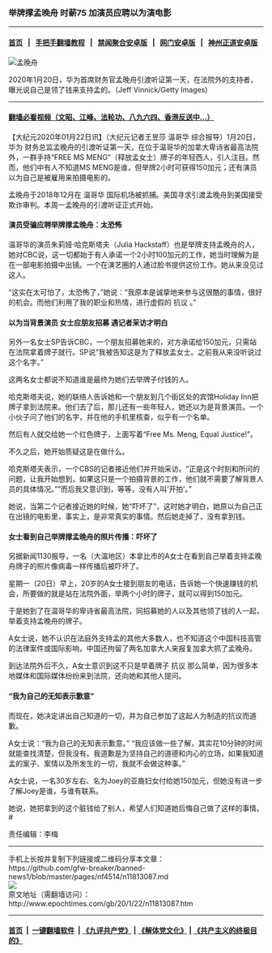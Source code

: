 ### 举牌撑孟晚舟 时薪75 加演员应聘以为演电影
------------------------

#### [首页](https://github.com/gfw-breaker/banned-news1/blob/master/README.md) &nbsp;&nbsp;|&nbsp;&nbsp; [手把手翻墙教程](https://github.com/gfw-breaker/guides/wiki) &nbsp;&nbsp;|&nbsp;&nbsp; [禁闻聚合安卓版](https://github.com/gfw-breaker/bn-android) &nbsp;&nbsp;|&nbsp;&nbsp; [网门安卓版](https://github.com/oGate2/oGate) &nbsp;&nbsp;|&nbsp;&nbsp; [神州正道安卓版](https://github.com/SzzdOgate/update) 



<div><img alt="孟晚舟" class="aligncenter wp-post-image" src="http://i.epochtimes.com/assets/uploads/2020/01/GettyImages-1194927438-600x400.jpg"/>
<div class="red16 caption">
 <p>
  2020年1月20日，华为首席财务官孟晚舟引渡听证第一天，在法院外的支持者，曝光说自己是领了钱来支持孟的。（Jeff Vinnick/Getty Images)
 </p>
</div>
</div><hr/>

#### [翻墙必看视频（文昭、江峰、法轮功、八九六四、香港反送中...）](http://167.172.214.107/home.html)

<div><p>
 【大纪元2020年01月22日讯】（大纪元记者王昱莎
 <ok href="http://www.epochtimes.com/gb/tag/%E6%B8%A9%E5%93%A5%E5%8D%8E.html">
  温哥华
 </ok>
 综合报导）1月20日，
 <ok href="http://www.epochtimes.com/gb/tag/%E5%8D%8E%E4%B8%BA.html">
  华为
 </ok>
 财务总监孟晚舟的引渡听证第一天，在位于温哥华的加拿大卑诗省最高法院外，一群手持“FREE MS MENG”（释放孟女士）牌子的年轻西人，引人注目。然而，他们中有人不知道MS MENG是谁，但举牌2小时可获得150加元；还有演员以为自己是被雇用来拍摄电影的。
</p>
<p>
 孟晚舟于2018年12月在
 <ok href="http://www.epochtimes.com/gb/tag/%E6%B8%A9%E5%93%A5%E5%8D%8E.html">
  温哥华
 </ok>
 国际机场被抓捕。美国寻求引渡孟晚舟到美国接受欺诈审判。本周一孟晚舟的引渡听证正式开始。
</p>
<h4>
 演员受骗应聘举牌撑孟晚舟：太恐怖
</h4>
<p>
 温哥华的演员朱莉娅·哈克斯塔夫（Julia Hackstaff）也是举牌支持孟晚舟的人，她对CBC说，这一切都始于有人承诺一个2小时100加元的工作，她当时理解为是在一部电影拍摄中出镜。一个在演艺圈的人通过脸书提供这份工作。她从来没见过这人。
</p>
<p>
 “这实在太可怕了，太恐怖了，”她说：“我原本是诚挚地来参与这很酷的事情，很好的机会。而他们利用了我的职业和热情，进行虚假的
 <ok href="http://www.epochtimes.com/gb/tag/%E6%8A%97%E8%AE%AE.html">
  抗议
 </ok>
 。”
</p>
<h4>
 以为当背景演员 女士应朋友招募 遇记者采访才明白
</h4>
<p>
 另外一名女士SP告诉CBC，一个朋友招募她来的，对方承诺给150加元，只需站在法院拿着牌子就行。SP说“我被告知这是为了释放孟女士。之前我从来没听说过这个名字。”
</p>
<p>
 这两名女士都说不知道谁是最终为她们去举牌子付钱的人。
</p>
<p>
 哈克斯塔夫说，她的联络人告诉她和一个朋友到几个街区处的宾馆Holiday Inn把牌子拿到法院来。他们去了后，那儿还有一些年轻人，她还以为是背景演员。一个小伙子问了他们的名字，并在他的手机里核查，似乎有一个名单。
</p>
<p>
 然后有人就交给她一个红色牌子，上面写着“Free Ms. Meng, Equal Justice!”。
</p>
<p>
 不久之后，她开始质疑这是在做什么。
</p>
<p>
 哈克斯塔夫表示，一个CBS的记者接近他们并开始采访。“正是这个时刻和所问的问题，让我开始想到，如果这只是一个拍摄背景的工作，他们就不需要了解背景人员的具体情况。”“而后我又意识到，等等，没有人叫‘开拍’。”
</p>
<p>
 她说，当第二个记者接近她的时候，她“吓坏了”，这时她才明白，她原以为自己正在出镜的电影里，事实上，是非常真实的事情。然后她走掉了，没有拿到钱。
</p>
<h4>
 女士看到自己举牌撑孟晚舟的照片传播：吓坏了
</h4>
<p>
 另据新闻1130报导，一名（大温地区）本拿比市的A女士在看到自己举着支持孟晚舟牌子的照片像病毒一样传播后被吓坏了。
</p>
<p>
 星期一（20日）早上，20岁的A女士接到朋友的电话，告诉她一个快速赚钱的机会，所要做的就是站在法院外面，举两个小时的牌子，就可以得到150加元。
</p>
<p>
 于是她到了在温哥华的卑诗省最高法院，同招募她的人以及其他领了钱的人一起，举着支持孟晚舟的牌子。
</p>
<p>
 A女士说，她不认识在法庭外支持孟的其他大多数人，也不知道这个中国科技高管的法律案件或国际影响，中国还拘留了两名加拿大人来报复加拿大抓了孟晚舟。
</p>
<p>
 到达法院外后不久，A女士意识到这不只是举着牌子
 <ok href="http://www.epochtimes.com/gb/tag/%E6%8A%97%E8%AE%AE.html">
  抗议
 </ok>
 那么简单，因为很多本地媒体和国际媒体纷纷来到法院，还向她和其他人提问。
</p>
<h4>
 “我为自己的无知表示歉意”
</h4>
<p>
 而现在，她决定讲出自己知道的一切，并为自己参加了这起人为制造的抗议而道歉。
</p>
<p>
 A女士说：“我为自己的无知表示歉意。” “我应该做一些了解，其实花10分钟的时间就能查找清楚，但我没有。我道歉是为坚持自己的道德和内心的立场，如果我知道孟的案子、案情以及所发生的一切，我就不会做这种事。”
</p>
<p>
 A女士说，一名30岁左右、名为Joey的亚裔妇女付给她150加元，但她没有进一步了解Joey是谁，与谁有联系。
</p>
<p>
 她说，她把拿到的这个脏钱给了别人，希望人们知道她后悔自己做了这样的事情。#
</p>
<p>
 责任编辑：李梅
</p>
</div>
<hr/>
手机上长按并复制下列链接或二维码分享本文章：<br/>
https://github.com/gfw-breaker/banned-news1/blob/master/pages/nf4514/n11813087.md <br/>
<a href='https://github.com/gfw-breaker/banned-news1/blob/master/pages/nf4514/n11813087.md'><img src='https://github.com/gfw-breaker/banned-news1/blob/master/pages/nf4514/n11813087.md.png'/></a> <br/>
原文地址（需翻墙访问）：http://www.epochtimes.com/gb/20/1/22/n11813087.htm


------------------------
#### [首页](https://github.com/gfw-breaker/banned-news1/blob/master/README.md) &nbsp;|&nbsp; [一键翻墙软件](https://github.com/gfw-breaker/nogfw/blob/master/README.md) &nbsp;| [《九评共产党》](https://github.com/gfw-breaker/9ping.md/blob/master/README.md#九评之一评共产党是什么) | [《解体党文化》](https://github.com/gfw-breaker/jtdwh.md/blob/master/README.md) | [《共产主义的终极目的》](https://github.com/gfw-breaker/gczydzjmd.md/blob/master/README.md)


<img src='http://gfw-breaker.win/banned-news/pages/nf4514/n11813087.md' width='0px' height='0px'/>